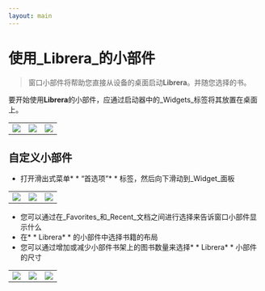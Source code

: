 ```yaml
---
layout: main
---
```


# 使用_Librera_的小部件

>窗口小部件将帮助您直接从设备的桌面启动**Librera**。并随您选择的书。

要开始使用**Librera**的小部件，应通过启动器中的_Widgets_标签将其放置在桌面上。

||||
|-|-|-|
|![](6.jpg)|![](9.jpg)|![](10.jpg)|

## 自定义小部件

* 打开滑出式菜单* * “首选项”* * 标签，然后向下滑动到_Widget_面板

||||
|-|-|-|
|![](20.jpg)|![](21.jpg)|![](22.jpg)|

* 您可以通过在_Favorites_和_Recent_文档之间进行选择来告诉窗口小部件显示什么
* 在* * Librera* * 的小部件中选择书籍的布局
* 您可以通过增加或减少小部件书架上的图书数量来选择* * Librera* * 小部件的尺寸

||||
|-|-|-|
|![](2.jpg)|![](3.jpg)|![](4.jpg)|
